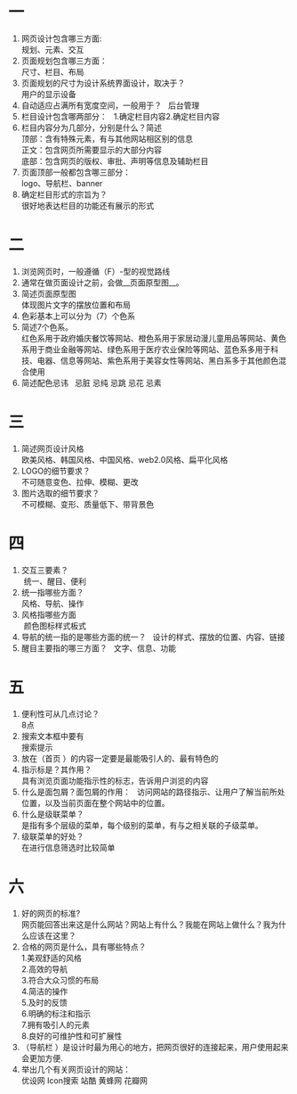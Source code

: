 # 一

1. 网页设计包含哪三方面:  
 规划、元素、交互
2. 页面规划包含哪三方面：  
 尺寸、栏目、布局
3. 页面规划的尺寸为设计系统界面设计，取决于？  
 用户的显示设备
4. 自动适应占满所有宽度空间，一般用于？  
 后台管理
5. 栏目设计包含哪两部分：  
 1.确定栏目内容2.确定栏目内容
6. 栏目内容分为几部分，分别是什么？简述  
 顶部：含有特殊元素，有与其他网站相区别的信息  
 正文：包含网页所需要显示的大部分内容  
 底部：包含网页的版权、审批、声明等信息及辅助栏目
7. 页面顶部一般都包含哪三部分：  
 logo、导航栏、banner
8. 确定栏目形式的宗旨为？  
 很好地表达栏目的功能还有展示的形式
 
# 二

1. 浏览网页时，一般遵循（F）-型的视觉路线
2. 通常在做页面设计之前，会做__页面原型图__。
3. 简述页面原型图  
 体现图片文字的摆放位置和布局
4. 色彩基本上可以分为（7）个色系
5. 简述7个色系。  
 红色系用于政府婚庆餐饮等网站、橙色系用于家居动漫儿童用品等网站、黄色系用于商业金融等网站、绿色系用于医疗农业保险等网站、蓝色系多用于科技、电器、信息等网站、紫色系用于美容女性等网站、黑白系多于其他颜色混合使用
6. 简述配色忌讳  
 忌脏 忌纯 忌跳 忌花 忌素
# 三

1. 简述网页设计风格  
 欧美风格、韩国风格、中国风格、web2.0风格、扁平化风格
2. LOGO的细节要求？  
 不可随意变色、拉伸、模糊、更改
3. 图片选取的细节要求？  
 不可模糊、变形、质量低下、带背景色
# 四

1. 交互三要素？  
  统一、醒目、便利
2. 统一指哪些方面？  
 风格、导航、操作
3. 风格指哪些方面  
  颜色图标样式板式
4. 导航的统一指的是哪些方面的统一？  
 设计的样式、摆放的位置、内容、链接
5. 醒目主要指的哪三方面？  
 文字、信息、功能
# 五

1. 便利性可从几点讨论？  
 8点
2. 搜索文本框中要有  
 搜索提示
3. 放在（首页 ）的内容一定要是最能吸引人的、最有特色的
4. 指示标是？其作用？  
 具有浏览页面功能指示性的标志，告诉用户浏览的内容
5. 什么是面包屑？面包屑的作用：  
 访问网站的路径指示、让用户了解当前所处位置，以及当前页面在整个网站中的位置。
6. 什么是级联菜单？  
 是指有多个层级的菜单，每个级别的菜单，有与之相关联的子级菜单。
7. 级联菜单的好处？  
 在进行信息筛选时比较简单
# 六

1. 好的网页的标准?  
 网页能回答出来这是什么网站？网站上有什么？我能在网站上做什么？我为什么应该在这里？
2. 合格的网页是什么，具有哪些特点？  
 1.美观舒适的风格  
 2.高效的导航  
 3.符合大众习惯的布局  
 4.简洁的操作  
 5.及时的反馈  
 6.明确的标注和指示  
 7.拥有吸引人的元素  
 8.良好的可维护性和可扩展性
3. （导航栏 ）是设计时最为用心的地方，把网页很好的连接起来，用户使用起来会更加方便.
4. 举出几个有关网页设计的网站：  
 优设网 Icon搜索 站酷 黄蜂网 花瓣网

